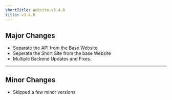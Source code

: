 ```yaml
---
shortTitle: Website-v3.4.0
title: v3.4.0
---
```


## Major Changes
* Separate the API from the Base Website 
* Seperate the Short Site from the base Website
* Multiple Backend Updates and Fixes.

---

## Minor Changes
* Skipped a few minor versions.
